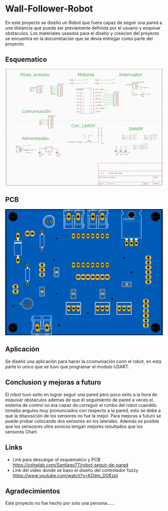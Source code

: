 
# Wall-Follower-Robot
En este proyecto se diseño un Robot que fuera capaz de seguir una pared a una distancia que pueda ser previamente definida por el usuario y esquivar obstaculos. Los materiales usasdos para el diseño y creacion del proyecto se encuentra en la documetación que se devia entregar como parte del proyecto.


## Esquematico
![Alt text](docs/esquematico.png)

## PCB
![Alt text](docs/placa.png)

## Aplicación
Se diseñó una aplicación para hacer la ccomuniación conn el robot, en esta parte lo unico que se tuvo que programar el modulo USART.

## Conclusion y mejoras a futuro


El robot tuvo exito en lograr seguir una pared pero poco exito a la hora de esquivar obstaculos ademas de que el seguimiento de pared a veces el sistema de control no era capaz de correguir el rumbo del robot cuanddo tomaba angulos muy pronunciados con respecto a la pared, esto se debe a que la disposición de los sensores no fue la mejor. Para mejoras a futuro se puede probar colocando dos sensores en los laterales. Además es posible que los sensosres ultra sonicos tengan mejores resultados que los sensores Chart.

## Links
 - Link para descargar el esquematico y  PCB https://oshwlab.com/Santiago77/robot-seguir-de-pared
 - Link del video donde se baso el diseño del controlador fuzzy https://www.youtube.com/watch?v=KDdm_DOEzpI


## Agradecimientos
Este proyecto no fue hecho por solo una persona......
